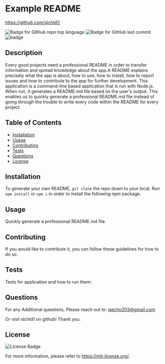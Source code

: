 
# Example README
https://github.com/slchld1/

![Badge for GitHub repo top language](https://img.shields.io/github/languages/top/slchld1/?style=flat&logo=appveyor)
![Badge for GitHub last commit](https://img.shields.io/github/last-commit/slchld1/?style=flat&logo=appveyor)
![badge](https://img.shields.io/badge/license-MIT-brightgreen)<br />
## Description
Every good projects need a professional README in order to transfer information and spread knowledge about the app.A README explains precisely what the app is about, how to use, how to install,  how to report issues and how to contribute to the app for further development. This application is a command-line based application that is run with Node.js. When run, it generates a README.md file based on the user's output. This enables us to quickly generate a professional README.md file instead of going through the trouble to write every code within the README for every project.
## Table of Contents
* [Installation](#installation)
* [Usage](#usage)
* [Contributing](#contributing)
* [Tests](#tests)
* [Questions](#questions)
* [License](#license)   
## Installation
To generate your own README, `git clone` the repo down to your local. Run `npm install` or `npm i` in order to install the following npm package.

## Usage
Quickly generate a professional README.md file.

## Contributing
If you would like to contribute it, you can follow these guidelines for how to do so.

## Tests
Tests for application and how to run them:

## Questions
For any Additional questions, Please reach out to: jaecho203@gmail.com

Or visit slchld1 on github! Thank you.

## License
![License Badge](https://shields.io/badge/license-MIT-green)

For more information, please refer to https://mit-license.org/.
